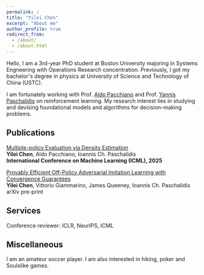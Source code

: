 ```yaml
---
permalink: /
title: "Yilei Chen"
excerpt: "About me"
author_profile: true
redirect_from: 
  - /about/
  - /about.html
---
```


Hello, I am a 3rd-year PhD student at Boston University majoring in Systems Engneering with Operations Research concentration. Previously, I got my bachelor's degree in physics at University of Science and Technology of China (USTC).

I am fortunately working with Prof. [Aldo Pacchiano](https://www.aldopacchiano.ai) and Prof. [Yannis Paschalidis](https://sites.bu.edu/paschalidis/people/yannis-paschalidis/) on reinforcement learning. My research interest lies in studying and devising foundational models and algorithms for decision-making problems.


Publications
------
[Multiple-policy Evaluation via Density Estimation](https://arxiv.org/abs/2404.00195) <br>
<b>Yilei Chen</b>, Aldo Pacchiano, Ioannis Ch. Paschalidis <br>
<b>International Conference on Machine Learning (ICML), 2025</b> <br>


[Provably Efficient Off-Policy Adversarial Imitation Learning with Convergence Guarantees](https://arxiv.org/abs/2405.16668) <br>
<b>Yilei Chen</b>, Vittorio Giammarino, James Queeney, Ioannis Ch. Paschalidis <br>
arXiv pre-print <br>


Services
------
Conference reviewer: ICLR, NeurIPS, ICML


Miscellaneous
------
I am an amateur soccer player. I am also interested in hiking, poker and Soulslike games.

